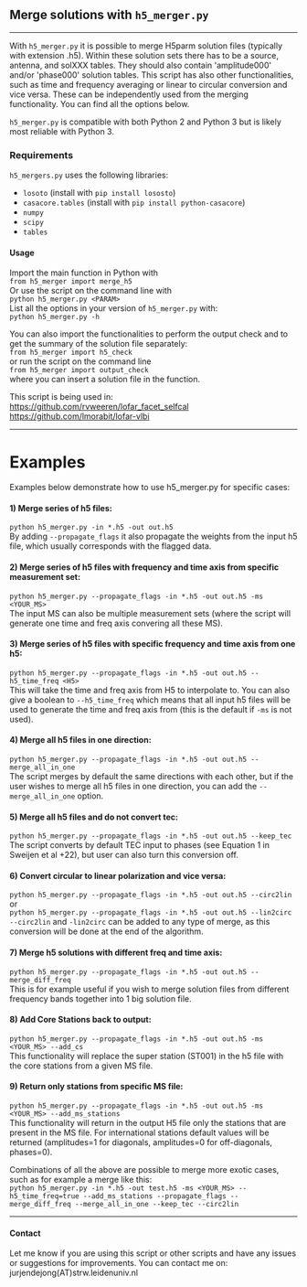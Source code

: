 ## Merge solutions with ```h5_merger.py```

-------------------------------

With ```h5_merger.py``` it is possible to merge H5parm solution files (typically with extension .h5).
Within these solution sets there has to be a source, antenna, and solXXX tables. 
They should also contain 'amplitude000' and/or 'phase000' solution tables.
This script has also other functionalities, such as time and frequency averaging or linear to circular conversion and vice versa. 
These can be independently used from the merging functionality. You can find all the options below.

```h5_merger.py``` is compatible with both Python 2 and Python 3 but is likely most reliable with Python 3.

### Requirements

```h5_mergers.py``` uses the following libraries:
* ```losoto``` (install with ```pip install lososto```)
* ```casacore.tables``` (install with ```pip install python-casacore```)
* ```numpy```
* ```scipy```
* ```tables```

#### Usage

Import the main function in Python with \
```from h5_merger import merge_h5```\
Or use the script on the command line with \
```python h5_merger.py <PARAM>```\
List all the options in your version of ```h5_merger.py``` with:\
```python h5_merger.py -h```

You can also import the functionalities to perform the output check and to get the summary of the solution file separately:\
```from h5_merger import h5_check```\
or run the script on the command line\
```from h5_merger import output_check``` \
where you can insert a solution file in the function.

This script is being used in:\
https://github.com/rvweeren/lofar_facet_selfcal \
https://github.com/lmorabit/lofar-vlbi

-------------------------------

# Examples

Examples below demonstrate how to use h5_merger.py for specific cases:

#### 1) Merge series of h5 files:

```python h5_merger.py -in *.h5 -out out.h5```\
By adding ```--propagate_flags``` it also propagate the weights from the input h5 file, which usually corresponds with the flagged data.

#### 2) Merge series of h5 files with frequency and time axis from specific measurement set:

```python h5_merger.py --propagate_flags -in *.h5 -out out.h5 -ms <YOUR_MS>```\
The input MS can also be multiple measurement sets (where the script will generate one time and freq axis convering all these MS).

#### 3) Merge series of h5 files with specific frequency and time axis from one h5:

```python h5_merger.py --propagate_flags -in *.h5 -out out.h5 --h5_time_freq <H5>```\
This will take the time and freq axis from H5 to interpolate to.
You can also give a boolean to ```--h5_time_freq``` which means that all input h5 files will be used to generate the time and freq axis from (this is the default if ```-ms``` is not used).

#### 4) Merge all h5 files in one direction:

```python h5_merger.py --propagate_flags -in *.h5 -out out.h5 --merge_all_in_one```\
The script merges by default the same directions with each other, but if the user wishes to merge all h5 files in one direction, you can add the ```--merge_all_in_one``` option.

#### 5) Merge all h5 files and do not convert tec:

```python h5_merger.py --propagate_flags -in *.h5 -out out.h5 --keep_tec```\
The script converts by default TEC input to phases (see Equation 1 in Sweijen et al +22), but user can also turn this conversion off.

#### 6) Convert circular to linear polarization and vice versa:

```python h5_merger.py --propagate_flags -in *.h5 -out out.h5 --circ2lin```\
or\
```python h5_merger.py --propagate_flags -in *.h5 -out out.h5 --lin2circ```\
```--circ2lin``` and ```-lin2circ``` can be added to any type of merge, as this conversion will be done at the end of the algorithm.

#### 7) Merge h5 solutions with different freq and time axis:

```python h5_merger.py --propagate_flags -in *.h5 -out out.h5 --merge_diff_freq```\
This is for example useful if you wish to merge solution files from different frequency bands together into 1 big solution file.

#### 8) Add Core Stations back to output:

```python h5_merger.py --propagate_flags -in *.h5 -out out.h5 -ms <YOUR_MS> --add_cs```\
This functionality will replace the super station (ST001) in the h5 file with the core stations from a given MS file.

#### 9) Return only stations from specific MS file:

```python h5_merger.py --propagate_flags -in *.h5 -out out.h5 -ms <YOUR_MS> --add_ms_stations```\
This functionality will return in the output H5 file only the stations that are present in the MS file. 
For international stations default values will be returned (amplitudes=1 for diagonals, amplitudes=0 for off-diagonals, phases=0).

Combinations of all the above are possible to merge more exotic cases, such as for example a merge like this:\
```python h5_merger.py -in *.h5 -out test.h5 -ms <YOUR_MS> --h5_time_freq=true --add_ms_stations --propagate_flags --merge_diff_freq --merge_all_in_one --keep_tec --circ2lin```

-------------------------------

#### Contact
Let me know if you are using this script or other scripts and have any issues or suggestions for improvements.
You can contact me on: jurjendejong(AT)strw.leidenuniv.nl